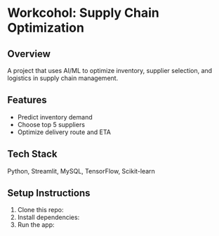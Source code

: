 # Workcohol: Supply Chain Optimization

## Overview
A project that uses AI/ML to optimize inventory, supplier selection, and logistics in supply chain management.

## Features
- Predict inventory demand
- Choose top 5 suppliers
- Optimize delivery route and ETA

## Tech Stack
Python, Streamlit, MySQL, TensorFlow, Scikit-learn

## Setup Instructions
1. Clone this repo:
2. Install dependencies:
3. Run the app:
